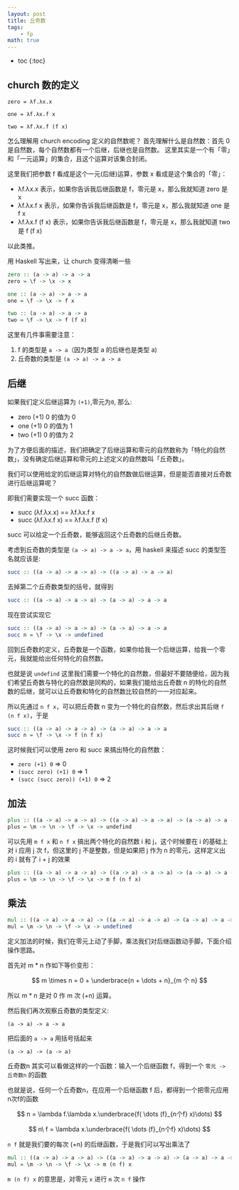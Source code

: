 ```yaml
---
layout: post
title: 丘奇数
tags:
    - fp
math: true
---
```

* toc
{:toc}

## church 数的定义

```text
zero = λf.λx.x

one = λf.λx.f x

two = λf.λx.f (f x)
```

怎么理解用 church encoding 定义的自然数呢？
首先理解什么是自然数：首先 0 是自然数，每个自然数都有一个后继，后继也是自然数。
这里其实是一个有「零」和「一元运算」的集合，且这个运算对该集合封闭。

这里我们把参数 f 看成是这个一元(后继)运算，参数 x 看成是这个集合的「零」：

* λf.λx.x 表示，如果你告诉我后继函数是 f，零元是 x，那么我就知道 zero 是 x
* λf.λx.f x 表示，如果你告诉我后继函数是 f，零元是 x，那么我就知道 one 是 f x
* λf.λx.f (f x) 表示，如果你告诉我后继函数是 f，零元是 x，那么我就知道 two 是 f (f x)

以此类推。

用 Haskell 写出来，让 church 变得清晰一些
```haskell
zero :: (a -> a) -> a -> a
zero = \f -> \x -> x

one :: (a -> a) -> a -> a
one = \f -> \x -> f x

two :: (a -> a) -> a -> a
two = \f -> \x -> f (f x)
```
这里有几件事需要注意： 
1. f 的类型是 `a -> a`（因为类型 a 的后继也是类型 a)
2. 丘奇数的类型是 `(a -> a) -> a -> a`

## 后继
如果我们定义后继运算为 `(+1)`,零元为`0`, 那么:
   * zero (+1) 0 的值为 0
   * one (+1) 0 的值为 1
   * two (+1) 0 的值为 2

为了方便后面的描述，我们把确定了后继运算和零元的自然数称为「特化的自然数」，没有确定后继运算和零元的上述定义的自然数叫「丘奇数」。

我们可以使用给定的后继运算对特化的自然数做后继运算，但是能否直接对丘奇数进行后继运算呢？

即我们需要实现一个 succ 函数：
* succ (λf.λx.x) == λf.λx.f x
* succ (λf.λx.f x) == λf.λx.f (f x)

succ 可以给定一个丘奇数，能够返回这个丘奇数的后继丘奇数。

考虑到丘奇数的类型是 `(a -> a) -> a -> a`，用 haskell 来描述 succ 的类型签名就应该是:
```haskell
succ :: ((a -> a) -> a -> a) -> ((a -> a) -> a -> a)
```
去掉第二个丘奇数类型的括号，就得到
```haskell
succ :: ((a -> a) -> a -> a) -> (a -> a) -> a -> a
```
现在尝试实现它
```haskell
succ :: ((a -> a) -> a -> a) -> (a -> a) -> a -> a
succ n = \f -> \x -> undefined
```
回到丘奇数的定义，丘奇数是一个函数，如果你给我一个后继运算，给我一个零元，我就能给出任何特化的自然数。

也就是说 `undefind` 这里我们需要一个特化的自然数，但最好不要随便给，因为我们希望丘奇数与特化的自然数是同构的，如果我们能给出丘奇数 n 的特化的自然数的后继，就可以让丘奇数和特化的自然数比较自然的一一对应起来。

所以先通过 `n f x`，可以把丘奇数 n 变为一个特化的自然数，然后求出其后继 `f (n f x)`，于是
```haskell
succ :: ((a -> a) -> a -> a) -> (a -> a) -> a -> a
succ n = \f -> \x -> f (n f x)
```
这时候我们可以使用 zero 和 succ 来搞出特化的自然数：
* `zero (+1) 0` => 0
* `(succ zero) (+1) 0` => 1
* `(succ (succ zero)) (+1) 0` => 2

## 加法

```haskell
plus :: ((a -> a) -> a -> a) -> ((a -> a) -> a -> a) -> (a -> a) -> a -> a
plus = \m -> \n -> \f -> \x -> undefind
```

可以先用 `m f x` 和 `n f x` 搞出两个特化的自然数 i 和 j，这个时候要在 i 的基础上对 i 应用 j 次 f，但这里的 j 不是整数，但是如果把 j 作为 n 的零元，这样定义出的 i 就有了 i + j 的效果

```haskell
plus :: ((a -> a) -> a -> a) -> ((a -> a) -> a -> a) -> (a -> a) -> a -> a
plus = \m -> \n -> \f -> \x -> m f (n f x)
```

## 乘法
```haskell
mul :: ((a -> a) -> a -> a) -> ((a -> a) -> a -> a) -> (a -> a) -> a -> a
mul = \m -> \n -> \f -> \x -> undefined
```
定义加法的时候，我们在零元上动了手脚，乘法我们对后继函数动手脚，下面介绍操作思路。

首先对 m * n 作如下等价变形：

$$
m \times n = 0 + \underbrace{n + \dots + n}_{m 个 n}
$$

所以 m * n 是对 0 作 m 次 (+n) 运算。

然后我们再次观察丘奇数的类型定义:
```
(a -> a) -> a -> a
```
把后面的 `a -> a` 用括号括起来
```
(a -> a) -> (a -> a)
```
丘奇数n 其实可以看做这样的一个函数：输入一个后继函数 f，得到一个 `零元 -> 丘奇数n` 的函数

也就是说，任何一个丘奇数n，在应用一个后继函数 f 后，都得到一个把零元应用n次f的函数

$$
n = \lambda f.\lambda x.\underbrace{f( \dots (f}_{n个f} x)\dots)
$$

$$
n\ f = \lambda x.\underbrace{f( \dots (f}_{n个f} x)\dots)
$$

`n f` 就是我们要的每次 (+n) 的后继函数，于是我们可以写出乘法了
```haskell
mul :: ((a -> a) -> a -> a) -> ((a -> a) -> a -> a) -> (a -> a) -> a -> a
mul = \m -> \n -> \f -> \x -> m (n f) x
```

`m (n f) x` 的意思是，对零元 `x` 进行 `m` 次 `n f` 操作


